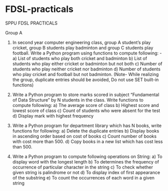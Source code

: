 # FDSL-practicals
SPPU FDSL PRACTICALS

Group A 
1) In second year computer engineering class, group A student’s play cricket, group B students play badminton and group C students play football. 
  Write a Python program using functions to compute following: - 
  a) List of students who play both cricket and badminton 
  b) List of students who play either cricket or badminton but not both 
  c) Number of students who play neither cricket nor badminton 
  d) Number of students who play cricket and football but not badminton. 
  (Note- While realizing the group, duplicate entries should be avoided, Do not use SET built-in functions) 

2) Write a Python program to store marks scored in subject “Fundamental of Data Structure” by N students in the class. 
  Write functions to compute following: 
  a) The average score of class 
  b) Highest score and lowest score of class 
  c) Count of students who were absent for the test 
  d) Display mark with highest frequency 

3) Write a Python program for department library which has N books, write functions for following: 
  a) Delete the duplicate entries 
  b) Display books in ascending order based on cost of books 
  c) Count number of books with cost more than 500. 
  d) Copy books in a new list which has cost less than 500.
  
5) Write a Python program to compute following operations on String: 
  a) To display word with the longest length 
  b) To determines the frequency of occurrence of particular character in the string 
  c) To check whether given string is palindrome or not 
  d) To display index of first appearance of the substring 
  e) To count the occurrences of each word in a given string
